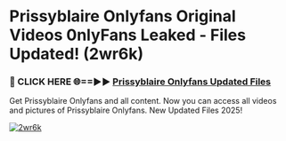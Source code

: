 # Prissyblaire Onlyfans Original Videos 0nlyFans Leaked - Files Updated! (2wr6k)

<h3>🔴 CLICK HERE 🌐==►► <a href="https://tinyurl.com/2m67pmp6" rel="nofollow">Prissyblaire Onlyfans Updated Files</a></h3>

Get Prissyblaire Onlyfans and all content. Now you can access all videos and pictures of Prissyblaire Onlyfans. New Updated Files 2025!

[![2wr6k](https://i.imgur.com/H4QAA4z.gif)](https://tinyurl.com/2m67pmp6)